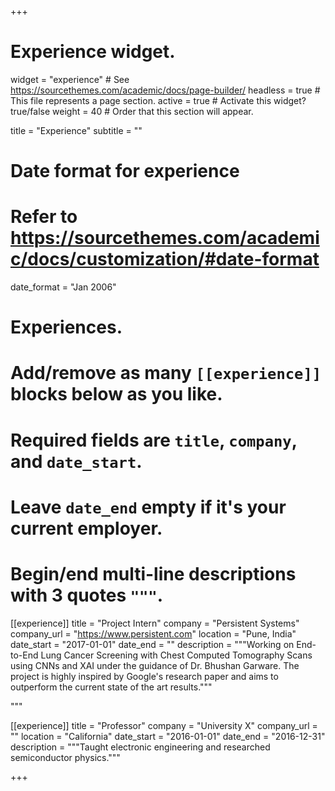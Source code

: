 +++
# Experience widget.
widget = "experience"  # See https://sourcethemes.com/academic/docs/page-builder/
headless = true  # This file represents a page section.
active = true  # Activate this widget? true/false
weight = 40  # Order that this section will appear.

title = "Experience"
subtitle = ""

# Date format for experience
#   Refer to https://sourcethemes.com/academic/docs/customization/#date-format
date_format = "Jan 2006"

# Experiences.
#   Add/remove as many `[[experience]]` blocks below as you like.
#   Required fields are `title`, `company`, and `date_start`.
#   Leave `date_end` empty if it's your current employer.
#   Begin/end multi-line descriptions with 3 quotes `"""`.
[[experience]]
  title = "Project Intern"
  company = "Persistent Systems"
  company_url = "https://www.persistent.com"
  location = "Pune, India"
  date_start = "2017-01-01"
  date_end = ""
  description = """Working on End-to-End Lung Cancer Screening with Chest Computed Tomography Scans using CNNs and XAI under the guidance of Dr. Bhushan Garware. The project is highly inspired by Google's research paper and aims to outperform the current state of the art results."""
  
 
  """

[[experience]]
  title = "Professor"
  company = "University X"
  company_url = ""
  location = "California"
  date_start = "2016-01-01"
  date_end = "2016-12-31"
  description = """Taught electronic engineering and researched semiconductor physics."""

+++
